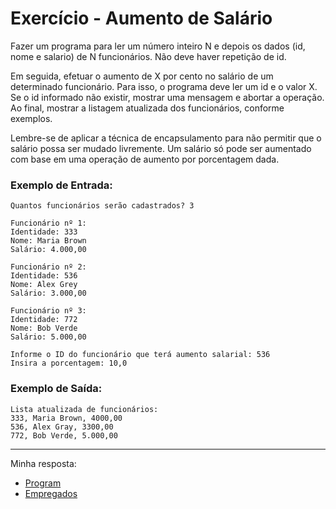 # Exercício - Aumento de Salário

Fazer um programa para ler um número inteiro N e depois os dados (id, nome e salario) de N funcionários. Não deve haver repetição de id.

Em seguida, efetuar o aumento de X por cento no salário de um determinado funcionário. Para isso, o programa deve ler um id e o valor X. Se o id informado não existir, mostrar uma mensagem e abortar a operação. Ao final, mostrar a listagem atualizada dos funcionários, conforme exemplos.

Lembre-se de aplicar a técnica de encapsulamento para não permitir que o salário possa ser mudado livremente. Um salário só pode ser aumentado com base em uma operação de
aumento por porcentagem dada.

### Exemplo de Entrada:

```
Quantos funcionários serão cadastrados? 3

Funcionário nº 1:
Identidade: 333
Nome: Maria Brown
Salário: 4.000,00

Funcionário nº 2:
Identidade: 536
Nome: Alex Grey
Salário: 3.000,00

Funcionário nº 3:
Identidade: 772
Nome: Bob Verde
Salário: 5.000,00

Informe o ID do funcionário que terá aumento salarial: 536
Insira a porcentagem: 10,0
```

### Exemplo de Saída:

```
Lista atualizada de funcionários:
333, Maria Brown, 4000,00
536, Alex Gray, 3300,00
772, Bob Verde, 5.000,00
```
---

Minha resposta:

- [Program](https://github.com/JonathanBarr0s/Udemy-CSharp/blob/main/01.%20Programa%C3%A7%C3%A3o%20Orientada%20a%20Objetos/02.%20Comportamento%20de%20Mem%C3%B3ria%2C%20Arrays%20e%20Listas/01.%20Aumento%20de%20Sal%C3%A1rio/Empresa/Empresa/Program.cs)
- [Empregados](https://github.com/JonathanBarr0s/Udemy-CSharp/blob/main/01.%20Programa%C3%A7%C3%A3o%20Orientada%20a%20Objetos/02.%20Comportamento%20de%20Mem%C3%B3ria%2C%20Arrays%20e%20Listas/01.%20Aumento%20de%20Sal%C3%A1rio/Empresa/Empresa/Empregados.cs)